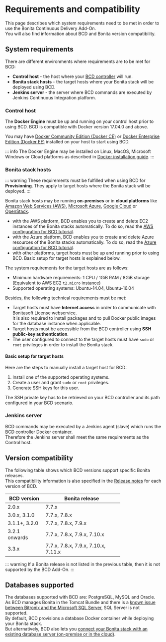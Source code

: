 # Requirements and compatibility

This page describes which system requirements need to be met in order to use the Bonita Continuous Delivery Add-On.  
You will also find information about BCD and Bonita version compatibility.


## System requirements

There are different environments where requirements are to be met for BCD:
- **Control host** - the host where your [BCD controller](bcd_controller.md) will run.
- **Bonita stack hosts** - the target hosts where your Bonita stack will be deployed using BCD.
- **Jenkins server** - the server where BCD commands are executed by Jenkins Continuous Integration platform.


### Control host

The **Docker Engine** must be up and running on your control host prior to using BCD. BCD is compatible with Docker version 17.04.0 and above.

You may have [Docker Community Edition (Docker CE)](https://docs.docker.com/install/) or [Docker Enterprise Edition (Docker EE)](https://docs.docker.com/ee/supported-platforms/) installed on your host to start using BCD.

::: info
The Docker Engine may be installed on Linux, MacOS, Microsoft Windows or Cloud platforms as described in [Docker installation guide](https://docs.docker.com/install/).
:::


### Bonita stack hosts

::: warning
These requirements must be fulfilled when using BCD for **Provisioning**. They apply to target hosts where the Bonita stack will be deployed.
:::

Bonita stack hosts may be running **on-premises** or in **cloud platforms** like [Amazon Web Services (AWS)](https://aws.amazon.com/), [Microsoft Azure](https://azure.microsoft.com/), [Google Cloud](https://cloud.google.com/) or [OpenStack](https://www.openstack.org/).  
* with the AWS platform, BCD enables you to create and delete EC2 instances of the Bonita stacks automatically. To do so, read the [AWS configuration for BCD tutorial](aws_prerequisites.md).
* with the Azure platform, BCD enables you to create and delete Azure resources of the Bonita stacks automatically. To do so, read the [Azure configuration for BCD tutorial](azure-prerequisites.md).
* with other platforms, target hosts must be up and running prior to using BCD. Basic setup for target hosts is explained below.

The system requirements for the target hosts are as follows:
- Minimum hardware requirements: 1 CPU / 1GiB RAM / 8GiB storage (Equivalent to AWS EC2 `t2.micro` instance)
- Supported operating systems: Ubuntu-14.04, Ubuntu-16.04

Besides, the following technical requirements must be met:
- Target hosts must have **Internet access** in order to communicate with Bonitasoft License webservice.  
  It is also required to install packages and to pull Docker public images for the database instance when applicable.
- Target hosts must be accessible from the BCD controller using **SSH public-key authentication**.
- The user configured to connect to the target hosts must have `sudo` or `root` privileges in order to install the Bonita stack.

<div class="well">

#### Basic setup for target hosts

Here are the steps to manually install a target host for BCD:
1. Install one of the supported operating systems.
2. Create a user and grant `sudo` or `root` privileges.
3. Generate SSH keys for this user.

The SSH private key has to be retrieved on your BCD controller and its path configured in your BCD scenario.

</div>


### Jenkins server

BCD commands may be executed by a Jenkins agent (slave) which runs the BCD controller Docker container.  
Therefore the Jenkins server shall meet the same requirements as the Control host.



## Version compatibility

The following table shows which BCD versions support specific Bonita releases.  
This compatibility information is also specified in the [Release notes](release_notes.md) for each version of BCD.

<div style="min-width: 270px; max-width: 370px;">

| BCD version        | Bonita release                     |
|--------------------|------------------------------------|
| 2.0.x              | 7.7.x                              |
| 3.0.x, 3.1.0       | 7.7.x, 7.8.x                       |
| 3.1.1+, 3.2.0      | 7.7.x, 7.8.x, 7.9.x                |
| 3.2.1 onwards      | 7.7.x, 7.8.x, 7.9.x, 7.10.x        |
| 3.3.x              | 7.7.x, 7.8.x, 7.9.x, 7.10.x, 7.11.x|

</div>

::: warning
If a Bonita release is not listed in the previous table, then it is not supported by the BCD Add-On.
:::

## Databases supported

The databases supported with BCD are: PostgreSQL, MySQL and Oracle.  
As BCD manages Bonita in the Tomcat Bundle and there is a [known issue between Bitronix and the Microsoft SQL Server](https://documentation.bonitasoft.com/bonita/${bonitaDocVersion}/database-configuration#toc5), SQL Server is not supported.  
By default, BCD provisions a database Docker container while deploying your Bonita stack.  
But alternatively, BCD also lets you [connect your Bonita stack with an existing database server (on-premise or in the cloud)](deploy-with-existing-database.md).
